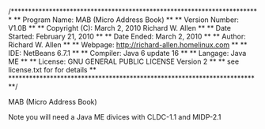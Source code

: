 /************************************************************************
**  Program Name:   MAB (Micro Address Book)	      			**
**  Version Number: V1.0B                                     		**
**  Copyright (C):  March 2, 2010  Richard W. Allen			**
**  Date Started:   February 21, 2010	                    		**
**  Date Ended:     March 2, 2010	                 		**
**  Author:         Richard W. Allen                       		**
**  Webpage:        http://richard-allen.homelinux.com			**
**  IDE:            NetBeans 6.7.1					**
**  Compiler:	    Java 6 update 16					**
**  Langage:        Java ME						**
**  License:	    GNU GENERAL PUBLIC LICENSE Version 2		**
**		    see license.txt for for details	    		**
*************************************************************************/

MAB (Micro Address Book)

Note you will need a Java ME divices with CLDC-1.1 and MIDP-2.1